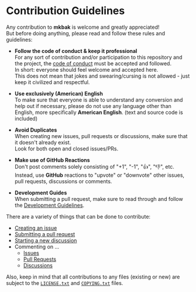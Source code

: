 <!--
  Copyright (c) 2023 Michael Federczuk
  SPDX-License-Identifier: CC-BY-SA-4.0
-->

# Contribution Guidelines #

Any contribution to **mkbak** is welcome and greatly appreciated!  
But before doing anything, please read and follow these rules and guidelines:

* **Follow the code of conduct & keep it professional**  
  For any sort of contribution and/or participation to this repository and the project, the
  [code of conduct](CODE_OF_CONDUCT.md) must be accepted and followed.  
  In short: everyone should feel welcome and accepted here.  
  This does not mean that jokes and swearing/cursing is not allowed - just keep it civilized and respectful.

* **Use exclusively (American) English**  
  To make sure that everyone is able to understand any conversion and help out if necessary, please do not use any
  language other than English, more specifically **American English**. (text and source code is included)

* **Avoid Duplicates**  
  When creating new issues, pull requests or discussions, make sure that it doesn't already exist.  
  Look for both open and closed issues/PRs.

* **Make use of GitHub Reactions**  
  Don't post comments solely consisting of "+1", "-1", "👍", "👎", etc.  
  Instead, use **GitHub** reactions to "upvote" or "downvote" other issues, pull requests, discussions or comments.

* **Development Guides**  
  When submitting a pull request, make sure to read through and follow the [Development Guidelines](DEVELOPING.md).

There are a variety of things that can be done to contribute:

* [Creating an issue](https://github.com/mfederczuk/mfederczuk/mkbak/issues/new/choose)
* [Submitting a pull request](https://github.com/mfederczuk/mfederczuk/mkbak/compare)
* [Starting a new discussion](https://github.com/mfederczuk/mfederczuk/mkbak/discussions/new)
* Commenting on ...
  * [Issues](https://github.com/mfederczuk/mfederczuk/mkbak/issues)
  * [Pull Requests](https://github.com/mfederczuk/mfederczuk/mkbak/pulls)
  * [Discussions](https://github.com/mfederczuk/mfederczuk/mkbak/discussions)

Also, keep in mind that all contributions to any files (existing or new) are subject to the [`LICENSE.txt`](LICENSE.txt)
and [`COPYING.txt`](COPYING.txt) files.
